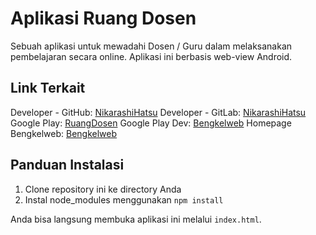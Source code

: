 # Aplikasi Ruang Dosen
Sebuah aplikasi untuk mewadahi Dosen / Guru dalam melaksanakan pembelajaran secara online. Aplikasi ini berbasis web-view Android.

## Link Terkait
Developer - GitHub: [NikarashiHatsu](https://github.com/NikarashiHatsu)
Developer - GitLab: [NikarashiHatsu](https://gitlab.com/NikarashiHatsu)
Google Play: [RuangDosen](https://play.google.com/store/apps/details?id=com.bengkelweb.ruangdosennew)
Google Play Dev: [Bengkelweb](https://play.google.com/store/apps/dev?id=7731623723054377283)
Homepage Bengkelweb: [Bengkelweb](https://bengkelwebindonesia.com/)

## Panduan Instalasi
1. Clone repository ini ke directory Anda
2. Instal node_modules menggunakan `npm install`

Anda bisa langsung membuka aplikasi ini melalui `index.html`.